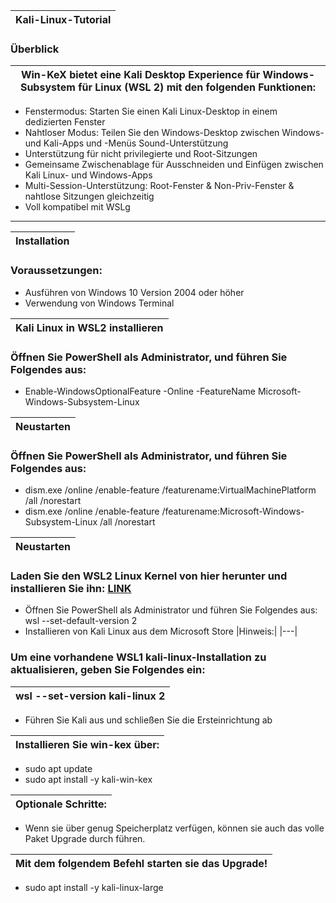 |Kali-Linux-Tutorial|
|---|

### Überblick
|Win-KeX bietet eine Kali Desktop Experience für Windows-Subsystem für Linux (WSL 2) mit den folgenden Funktionen:|
|---|
- Fenstermodus: Starten Sie einen Kali Linux-Desktop in einem dedizierten Fenster
- Nahtloser Modus: Teilen Sie den Windows-Desktop zwischen Windows- und Kali-Apps und -Menüs
Sound-Unterstützung
- Unterstützung für nicht privilegierte und Root-Sitzungen
- Gemeinsame Zwischenablage für Ausschneiden und Einfügen zwischen Kali Linux- und Windows-Apps
- Multi-Session-Unterstützung: Root-Fenster & Non-Priv-Fenster & nahtlose Sitzungen gleichzeitig
- Voll kompatibel mit WSLg
---
|Installation|
|---|
### Voraussetzungen:
- Ausführen von Windows 10 Version 2004 oder höher
- Verwendung von Windows Terminal

|Kali Linux in WSL2 installieren|
|---|
### Öffnen Sie PowerShell als Administrator, und führen Sie Folgendes aus:
- Enable-WindowsOptionalFeature -Online -FeatureName Microsoft-Windows-Subsystem-Linux

|Neustarten|
|---|
### Öffnen Sie PowerShell als Administrator, und führen Sie Folgendes aus:
- dism.exe /online /enable-feature /featurename:VirtualMachinePlatform /all /norestart
- dism.exe /online /enable-feature /featurename:Microsoft-Windows-Subsystem-Linux /all /norestart


|Neustarten|
|---|
### Laden Sie den WSL2 Linux Kernel von hier herunter und installieren Sie ihn: [LINK](https://aka.ms/wsl2kernel)
- Öffnen Sie PowerShell als Administrator und führen Sie Folgendes aus: wsl --set-default-version 2
- Installieren von Kali Linux aus dem Microsoft Store
|Hinweis:|
|---|
### Um eine vorhandene WSL1 kali-linux-Installation zu aktualisieren, geben Sie Folgendes ein: 
|wsl --set-version kali-linux 2|
|---|
- Führen Sie Kali aus und schließen Sie die Ersteinrichtung ab

|Installieren Sie win-kex über:|
|---|
- sudo apt update
- sudo apt install -y kali-win-kex

|Optionale Schritte:|
|---|
- Wenn sie über genug Speicherplatz verfügen, können sie auch das volle Paket Upgrade durch führen. 

|Mit dem folgendem Befehl starten sie das Upgrade!|
|---|
- sudo apt install -y kali-linux-large

